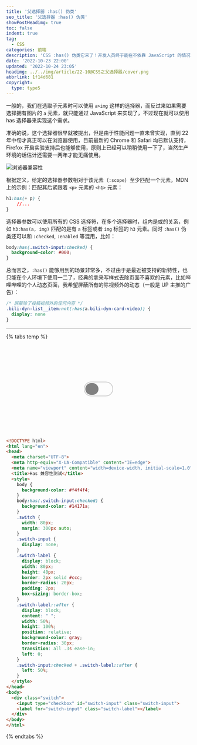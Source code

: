 ```yaml
---
title: '父选择器 :has() 伪类'
seo_title: '父选择器 :has() 伪类'
showPostHeadimg: true
toc: false
indent: true
tag:
  - CSS
categories: 前端
description: 'CSS :has() 伪类它来了！开发人员终于能在不依靠 JavaScript 的情况下定位父元素了！'
date: '2022-10-23 22:00'
updated: '2022-10-24 23:05'
headimg: ../../img/article/22-10@CSS之父选择器/cover.png
abbrlink: 1f14d681
copyright:
  type: type5
---
```


一般的，我们在选取子元素时可以使用 `a>img` 这样的选择器，而反过来如果需要选择拥有图片的 `a` 元素，就只能通过 JavaScript 来实现了，不过现在就可以使用 has 选择器来实现这个需求。

准确的说，这个选择器很早就被提出，但是由于性能问题一直未曾实现，直到 22 年中旬才真正可以在浏览器使用，目前最新的 Chrome 和 Safari 均已默认支持，Firefox 开启实验支持后也能够使用，原则上已经可以稍稍使用一下了，当然生产环境的话估计还需要一两年才能无痛使用。

![浏览器兼容性](../../img/article/22-10@CSS之父选择器/image-20221023214341753.png)

根据定义，给定的选择器参数相对于该元素（`:scope`）至少匹配一个元素，MDN 上的示例：匹配其后紧跟着 `<p>` 元素的 `<h1>` 元素：

```css 相当于有个 :scope 而非是 h1:has(h1 + p)
h1:has(+ p) {
    //...
}
```

选择器参数可以使用所有的 CSS 选择符，在多个选择器时，组内是或的关系，例如 `h3:has(a, img)` 匹配的是有 `a` 标签或者 `img` 标签的 `h3` 元素。同时 `:has()` 伪类还可以和 `:checked`, `:enabled` 等混用，比如：

```css 当 .switch-input 被选择后更改 body 的背景色
body:has(.switch-input:checked) {
  background-color: #000;
}
```

总而言之，`:has()` 能够用到的场景非常多，不过由于是最近被支持的新特性，也只能在个人环境下使用一二了，经典的拿来写样式去除页面不喜欢的元素，比如哔哩哔哩的个人动态页面，我希望屏蔽所有的除视频外的动态（一般是 UP 主推的广告）：

 ```css
 /* 屏蔽除了投稿视频外的任何内容 */
 .bili-dyn-list__item:not(:has(a.bili-dyn-card-video)) {
   display: none
 }
 ```

------

{% tabs temp  %}

<!-- tab 点击按钮切换背景色 -->
  <style>
    #temp-body {
      border-radius: 4px;
      background-color: var(--color-site-body);
    }
    #temp-body:has(.switch-input:checked) {
      background-color: #282c34;
    }
    #switch {
      width: 80px;
      margin: 0 auto;
      padding: 100px 0;
    }
    .switch-input {
      display: none;
    }
    .switch-label {
      display: block;
      width: 80px;
      height: 40px;
      border: 2px solid #ccc;
      border-radius: 20px;
      padding: 2px;
      box-sizing: border-box;
      cursor: url(https://static.szyink.com/common/cursor/pointer.png), pointer;
    }
    .switch-label::after {
      display: block;
      content: " ";
      width: 50%;
      height: 100%;
      position: relative;
      background-color: gray;
      border-radius: 30px;
      transition: all .3s ease-in;
      left: 0;
    }
    .switch-input:checked + .switch-label::after {
      left: 50%;
    }
  </style>
<div id="temp-body">
  <div id="switch">
    <input type="checkbox" id="switch-input" class="switch-input">
    <label for="switch-input" class="switch-label"></label>
  </div>
</div>

<!-- endtab -->

<!-- tab 查看源码 -->
```html
<!DOCTYPE html>
<html lang="en">
<head>
  <meta charset="UTF-8">
  <meta http-equiv="X-UA-Compatible" content="IE=edge">
  <meta name="viewport" content="width=device-width, initial-scale=1.0">
  <title>Has 兼容性测试</title>
  <style>
    body {
      background-color: #f4f4f4;
    }
    body:has(.switch-input:checked) {
      background-color: #14171a;
    }
    .switch {
      width: 80px;
      margin: 300px auto;
    }
    .switch-input {
      display: none;
    }
    .switch-label {
      display: block;
      width: 80px;
      height: 40px;
      border: 2px solid #ccc;
      border-radius: 20px;
      padding: 2px;
      box-sizing: border-box;
    }
    .switch-label::after {
      display: block;
      content: " ";
      width: 50%;
      height: 100%;
      position: relative;
      background-color: gray;
      border-radius: 30px;
      transition: all .3s ease-in;
      left: 0;
    }
    .switch-input:checked + .switch-label::after {
      left: 50%;
    }
  </style>
</head>
<body>
  <div class="switch">
    <input type="checkbox" id="switch-input" class="switch-input">
    <label for="switch-input" class="switch-label"></label>
  </div>
</body>
</html>
```
<!-- endtab -->

{% endtabs %}
